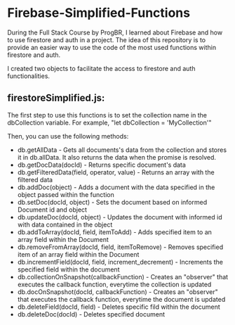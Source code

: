 # Firebase-Simplified-Functions
During the Full Stack Course by ProgBR, I learned about Firebase and how to use firestore and auth in a project. The idea of this repository is to provide an easier way to use the code of the most used functions within firestore and auth.

I created two objects to facilitate the access to firestore and auth functionalities.

## firestoreSimplified.js:

The first step to use this functions is to set the collection name in the dbCollection variable. For example, "let dbCollection = 'MyCollection'"

Then, you can use the following methods:

* db.getAllData - Gets all documents's data from the collection and stores it in db.allData. It also returns the data when the promise is resolved.
* db.getDocData(docId) - Returns specific document's data
* db.getFilteredData(field, operator, value) - Returns an array with the filtered data
* db.addDoc(object) - Adds a document with the data specified in the object passed within the function
* db.setDoc(docId, object) - Sets the document based on informed Document id and object
* db.updateDoc(docId, object) - Updates the document with informed id with data contained in the object
* db.addToArray(docId, field, itemToAdd) - Adds specified item to an array field within the Document
* db.removeFromArray(docId, field, itemToRemove) - Removes specified item of an array field within the Document
* db.incrementField(docId, field, increment_decrement) - Increments the specified field within the document
* db.collectionOnSnapshot(callbackFunction) - Creates an "observer" that executes the callback function, everytime the collection is updated
* db.docOnSnapshot(docId, callbackFunction) - Creates an "observer" that executes the callback function, everytime the document is updated
* db.deleteField(docId, field) - Deletes specific fild within the document
* db.deleteDoc(docId) - Deletes specified document
